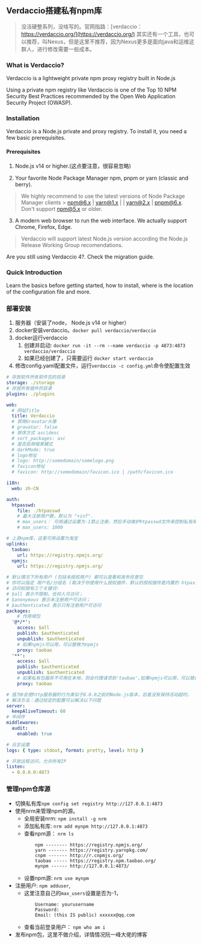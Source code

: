 ## Verdaccio搭建私有npm库

> 没活硬整系列，没啥写的。官网指路：[verdaccio： https://verdaccio.org/](https://verdaccio.org/)
> 其实还有一个工具，也可以推荐，叫Nexus，但是这里不推荐，因为Nexus更多是面向java和运维这群人，进行修改需要一些成本。

### What is Verdaccio?

Verdaccio is a lightweight private npm proxy registry built in Node.js

Using a private npm registry like Verdaccio is one of the Top 10 NPM Security Best Practices recommended by the Open Web Application Security Project (OWASP).

### Installation
Verdaccio is a Node.js private and proxy registry. To install it, you need a few basic prerequisites.

#### Prerequisites
1. Node.js v14 or higher.(这点要注意，很容易忽略)

2. Your favorite Node Package Manager npm, pnpm or yarn (classic and berry).

> We highly recommend to use the latest versions of Node Package Manager clients > npm@6.x | yarn@1.x | | yarn@2.x | pnpm@6.x. Don't support npm@5.x or older.

3. A modern web browser to run the web interface. We actually support Chrome, Firefox, Edge.
> Verdaccio will support latest Node.js version according the Node.js Release Working Group recomendations.

Are you still using Verdaccio 4?. Check the migration guide.

### Quick Introduction
Learn the basics before getting started, how to install, where is the location of the configuration file and more.

### 部署安装
1. 服务器（安装了node， Node.js v14 or higher）
2. docker安装verdaccio。`docker pull verdaccio/verdaccio`
3. docker运行verdaccio
    1. 创建并启动: `docker run -it --rm --name verdaccio -p 4873:4873 verdaccio/verdaccio`
    2. 如果已经创建了，只需要运行 `docker start verdaccio`
4. 修改config.yaml配置文件，运行`verdaccio -c config.yml`命令使配置生效
```yaml
# 存放软件所有软件包的目录
storage: ./storage
# 存放所有插件的目录
plugins: ./plugins

web:
  # 网站Title
  title: Verdaccio
  # 禁用Gravatar头像
  # gravatar: false
  # 排序方式 asc|desc
  # sort_packages: asc
  # 是否启用暗黑模式
  # darkMode: true
  # logo地址
  # logo: http://somedomain/somelogo.png
  # favicon地址
  # favicon: http://somedomain/favicon.ico | /path/favicon.ico

i18n:
  web: zh-CN

auth:
  htpasswd:
    file: ./htpasswd
    # 最大注册用户数，默认为 "+inf".
    # max_users： 可用通过设置为-1禁止注册，然后手动维护htpasswd文件来控制私有库的成员，htpasswd生成器网站： https://tool.oschina.net/htpasswd
    # max_users: 1000

# 上游npm库，这里可用设置为淘宝
uplinks:
  taobao:
    url: https://registry.npmjs.org/
  npmjs:
    url: https://registry.npmjs.org/

# 默认情况下所有用户 (包括未授权用户) 都可以查看和发布任意包
# 你可以指定 用户名/分组名 (取决于你使用什么授权插件，默认的授权插件是内置的 htpasswd)
# 访问权限有三个关键词: 
# $all 表示不限制，任何人可访问；
# $anonymous 表示未注册用户可访问；
# $authenticated 表示只有注册用户可访问
packages:
	# 作用域包
  '@*/*':  
    access: $all
    publish: $authenticated
    unpublish: $authenticated
    # 如果npmjs可以用，可以替换为npmjs
    proxy: taobao
  '**':
    access: $all
    publish: $authenticated
    unpublish: $authenticated
    # 如果私有包服务不可用在本地，则会代理请求到'taobao',如果npmjs可以用，可以替换为npmjs
    proxy: taobao

# 值为0会使http服务器的行为类似于8.0.0之前的Node.js版本，后者没有保持活动超时。
# 解决方法：通过给定的配置可以解决以下问题
server:
  keepAliveTimeout: 60
# 中间件
middlewares:
  audit:
    enabled: true

# 日志设置
logs: { type: stdout, format: pretty, level: http }

# 开放远程访问，允许所有IP
listen:
  - 0.0.0.0:4873
```

### 管理npm仓库源
* 切换私有库`npm config set registry http://127.0.0.1:4873`
* 使用nrm来管理npm的源。
    * 全局安装nrm: `npm install -g nrm`
    * 添加私有库: `nrm add mynpm http://127.0.0.1:4873`
    * 查看npm源： `nrm ls`
        ```
            npm -------- https://registry.npmjs.org/
            yarn ------- https://registry.yarnpkg.com/
            cnpm ------- http://r.cnpmjs.org/
            taobao ----- https://registry.npm.taobao.org/
            mynpm ------ http://127.0.0.1:4873/
        ```
    * 设置npm源: `nrm use mynpm`
* 注册用户: `npm adduser`,
    * 这里注意自己的`max_users`设置是否为-1，
        ```
            Username: yourusername
            Password: 
            Email: (this IS public) xxxxxx@qq.com
        ```
    * 查看当前登录用户： `npm who am i`
* 发布npm包，这里不做介绍，详情情况阮一峰大佬的博客